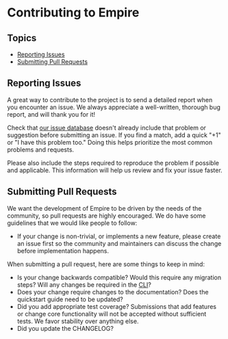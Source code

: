 # Contributing to Empire

## Topics

* [Reporting Issues](#reporting-issues)
* [Submitting Pull Requests](#submitting-pull-requests)

## Reporting Issues

A great way to contribute to the project is to send a detailed report when you encounter an issue. We always appreciate a well-written, thorough bug report, and will thank you for it!

Check that [our issue database](https://github.com/remind101/empire/issues) doesn't already include that problem or suggestion before submitting an issue. If you find a match, add a quick "+1" or "I have this problem too." Doing this helps prioritize the most common problems and requests.

Please also include the steps required to reproduce the problem if possible and applicable. This information will help us review and fix your issue faster.

## Submitting Pull Requests

We want the development of Empire to be driven by the needs of the community, so pull requests are highly encouraged. We do have some guidelines that we would like people to follow:

* If your change is non-trivial, or implements a new feature, please create an issue first so the community and maintainers can discuss the change before implementation happens.

When submitting a pull request, here are some things to keep in mind:

* Is your change backwards compatible? Would this require any migration steps? Will any changes be required in the [CLI](https://github.com/remind101/empire/tree/master/cmd/emp)?
* Does your change require changes to the documentation? Does the quickstart guide need to be updated?
* Did you add appropriate test coverage? Submissions that add features or change core functionality will not be accepted without sufficient tests. We favor stability over anything else.
* Did you update the CHANGELOG?
